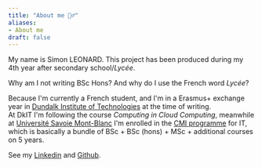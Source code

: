 ```yaml
---
title: "About me 🙋‍♂️"
aliases:
- About me
draft: false
---
```


My name is Simon LEONARD. This project has been produced during my 4th year after secondary school/_Lycée_. 

Why am I not writing BSc Hons? And why do I use the French word _Lycée_?

Because I'm currently a French student, and I'm in a Erasmus+ exchange year in [Dundalk Institute of Technologies](https://www.dkit.ie/) at the time of writing.\
At DkIT I'm following the course _Computing in Cloud Computing_, meanwhile at [Université Savoie Mont-Blanc](https://univ-smb.fr/en) I'm enrolled in the [CMI programme](https://reseau-figure.fr/about-cmi/?lang=en) for IT, which is basically a bundle of BSc + BSc (hons) + MSc + additional courses on 5 years.

See my [Linkedin](https://linkedin.com/in/simon-l5d) and [Github](https://github.com/sinux-l5d).